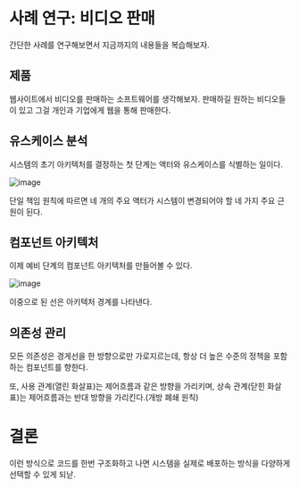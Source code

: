 # 사례 연구: 비디오 판매

간단한 사례를 연구해보면서 지금까지의 내용들을 복습해보자.

## 제품

웹사이트에서 비디오를 판매하는 소프트웨어를 생각해보자. 판매하길 원하는 비디오들이 있고 그걸 개인과 기업에게 웹을 통해 판매한다.

## 유스케이스 분석

시스템의 초기 아키텍처를 결정하는 첫 단계는 액터와 유스케이스를 식별하는 일이다.

![image](https://user-images.githubusercontent.com/32327475/124398151-281bd680-dd4f-11eb-9662-98b5b8caec18.png)

단일 책임 원칙에 따르면 네 개의 주요 액터가 시스템이 변경되어야 할 네 가지 주요 근원이 된다.

## 컴포넌트 아키텍처

이제 예비 단계의 컴포넌트 아키텍처를 만들어볼 수 있다.

![image](https://user-images.githubusercontent.com/32327475/124398188-61ecdd00-dd4f-11eb-8ac4-7b30e46d4603.png)

이중으로 된 선은 아키텍처 경계를 나타낸다.

## 의존성 관리

모든 의존성은 경게선을 한 방향으로만 가로지르는데, 항상 더 높은 수준의 정책을 포함하는 컴포넌트를 향한다.

또, 사용 관계(열린 화살표)는 제어흐름과 같은 방향을 가리키며, 상속 관계(닫힌 화살표)는 제어흐름과는 반대 방향을 가리킨다.(개방 폐쇄 원칙) 

# 결론

이런 방식으로 코드를 한번 구조화하고 나면 시스템을 실제로 배포하는 방식을 다양하게 선택할 수 있게 되낟.



